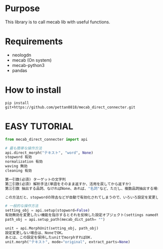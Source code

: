 # Purpose
This library is to call mecab lib with useful functions.

# Requirements
* neologdn
* mecab (On system)
* mecab-python3
* pandas

# How to install
```shell
pip install git+https://github.com/pettan0818/mecab_direct_connecter.git
```

# EASY TUTORIAL
```python
from mecab_direct_connecter import api

# 最も簡単な操作方法
api.direct_morph("テキスト", "word", None)
stopword 有効
normalization 有効
waving 無効
cleaning 有効

第一引数(必須) ターゲットの文字列
第二引数(必須) 解析手法(単語をそのまま返すか、活用を戻してから返すか)
第三引数 抽出する品詞、なければNone、あれば、"名詞"など、ただし、複数品詞抽出する場合、リストで渡す。

この方法だと、stopwordの除去などが自動で有効化されてしまうので、いろいろ設定を変更したい場合めんどいです。

# 一般的な操作方法
setting_obj = api.setup(stopword=False)
有効無効を変更したい機能を指示するとそれを反映した設定オブジェクト(settings namedtuple)が返ってきます。
path_obj = api.setup_path(mecab_dict_path= "")

unit = api.MorphUnit(setting_obj, path_obj)
設定変更しない場合は、NoneでOK。
あとは、この設定を保持したunitでmorphすればOK.
unit.morph("テキスト", mode="original", extract_parts=None)
```
